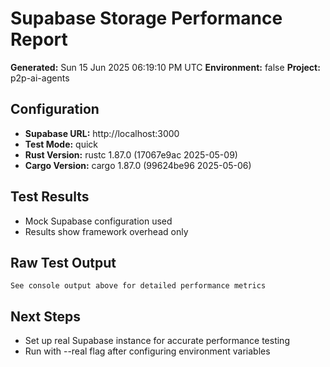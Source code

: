 # Supabase Storage Performance Report

**Generated:** Sun 15 Jun 2025 06:19:10 PM UTC
**Environment:** false
**Project:** p2p-ai-agents

## Configuration

- **Supabase URL:** http://localhost:3000
- **Test Mode:** quick
- **Rust Version:** rustc 1.87.0 (17067e9ac 2025-05-09)
- **Cargo Version:** cargo 1.87.0 (99624be96 2025-05-06)

## Test Results

- Mock Supabase configuration used
- Results show framework overhead only

## Raw Test Output

```
See console output above for detailed performance metrics
```

## Next Steps

- Set up real Supabase instance for accurate performance testing
- Run with --real flag after configuring environment variables
